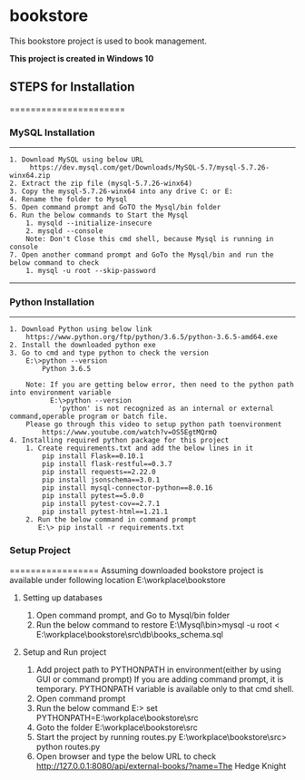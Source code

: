 # bookstore

This bookstore project is used to book management.

**This project is created in Windows 10**

## STEPS for Installation
======================
### MySQL Installation
-------------------
    1. Download MySQL using below URL
         https://dev.mysql.com/get/Downloads/MySQL-5.7/mysql-5.7.26-winx64.zip
    2. Extract the zip file (mysql-5.7.26-winx64)
    3. Copy the mysql-5.7.26-winx64 into any drive C: or E:
    4. Rename the folder to Mysql
    5. Open command prompt and GoTO the Mysql/bin folder
    6. Run the below commands to Start the Mysql
        1. mysqld --initialize-insecure
        2. mysqld --console
        Note: Don't Close this cmd shell, because Mysql is running in console
    7. Open another command prompt and GoTo the Mysql/bin and run the below command to check
        1. mysql -u root --skip-password
-------------------

### Python Installation
-------------------
    1. Download Python using below link
        https://www.python.org/ftp/python/3.6.5/python-3.6.5-amd64.exe
    2. Install the downloaded python exe
    3. Go to cmd and type python to check the version
        E:\>python --version
            Python 3.6.5

        Note: If you are getting below error, then need to the python path into environment variable
              E:\>python --version
                'python' is not recognized as an internal or external command,operable program or batch file.
        Please go through this video to setup python path toenvironment
            https://www.youtube.com/watch?v=OS5EgtMQrmQ
    4. Installing required python package for this project
        1. Create requirements.txt and add the below lines in it
            pip install Flask==0.10.1
            pip install flask-restful==0.3.7
            pip install requests==2.22.0
            pip install jsonschema==3.0.1
            pip install mysql-connector-python==8.0.16
            pip install pytest==5.0.0
            pip install pytest-cov==2.7.1
            pip install pytest-html==1.21.1
        2. Run the below command in command prompt
           E:\> pip install -r requirements.txt

### Setup Project
=================
Assuming downloaded bookstore project is available under following location
E:\workplace\bookstore

1. Setting up databases
    1. Open command prompt, and Go to Mysql/bin folder
    2. Run the below command to restore
        E:\Mysql\bin>mysql -u root <  E:\workplace\bookstore\src\db\books_schema.sql
2. Setup and Run project

    1. Add project path to PYTHONPATH in environment(either by using GUI or command prompt)
       If you are adding command prompt, it is temporary. PYTHONPATH variable is available only
       to that cmd shell.
    2) Open command prompt
    3) Run the below command
        E:\> set PYTHONPATH=E:\workplace\bookstore\src
    4) Goto the folder E:\workplace\bookstore\src
    5) Start the project by running routes.py
        E:\workplace\bookstore\src> python routes.py
    6) Open browser and type the below URL to check
            http://127.0.0.1:8080/api/external-books/?name=The Hedge Knight












